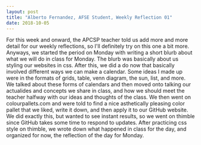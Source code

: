 ```yaml
---
layout: post
title: "Alberto Fernandez, AFSE Student, Weekly Reflection 01"
date: 2018-10-05
---
```


For this week and onward, the APCSP teacher told us add more and more detail for our weekly reflections, so I'll definitely try on this 
one a bit more. Anyways, we started the period on Monday with writing a short blurb about what we will do in class for Monday. The blurb 
was basically about us styling our websites in css. After this, we did a do now that basically involved different ways we can make a 
calendar. Some ideas I made up were in the formats of grids, table, venn diagram, the sun, list, and more. We talked about these forms 
of calendars and then moved onto talking our actualides and concepts we share in class, and how we should meet the teacher halfway with our
ideas and thoughts of the class. We then went on colourpallets.com and were told to find a nice asthetically pleasing color pallet that we 
liked, write it down, and then apply it to our GitHub website. We did exactly this, but wanted to see instant results, so we went on 
thimble since GitHub takes some time to respond to updates. After practicing css style on thimble, we wrote down what happened in class for 
the day, and organized for now, the reflection of the day for Monday.
